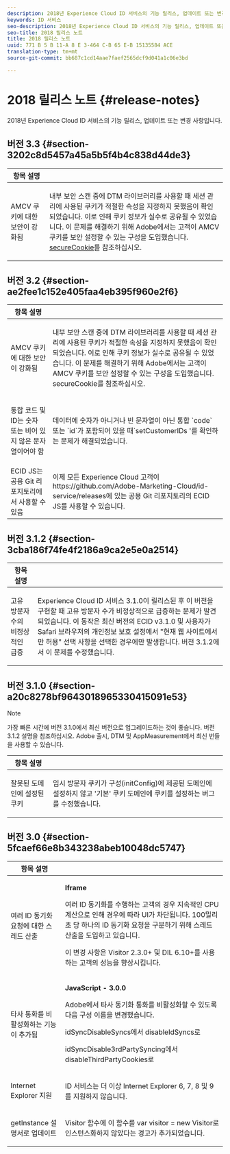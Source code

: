 ```yaml
---
description: 2018년 Experience Cloud ID 서비스의 기능 릴리스, 업데이트 또는 변경 사항입니다.
keywords: ID 서비스
seo-description: 2018년 Experience Cloud ID 서비스의 기능 릴리스, 업데이트 또는 변경 사항입니다.
seo-title: 2018 릴리스 노트
title: 2018 릴리스 노트
uuid: 771 B 5 B 11-A 8 E 3-464 C-B 65 E-B 15135584 ACE
translation-type: tm+mt
source-git-commit: bb687c1cd14aae7faef2565dcf9d041a1c06e3bd

---
```



# 2018 릴리스 노트 {#release-notes}

2018년 Experience Cloud ID 서비스의 기능 릴리스, 업데이트 또는 변경 사항입니다.

## 버전 3.3 {#section-3202c8d5457a45a5b5f4b4c838d44de3}

<table id="table_201417BD540E4EE69911AABE9BF77509"> 
 <thead> 
  <tr> 
   <th colname="col1" class="entry"> 항목 설명 </th> 
   <th colname="col2" class="entry"> </th> 
  </tr>
 </thead>
 <tbody> 
  <tr> 
   <td colname="col1"> <p>AMCV 쿠키에 대한 보안이 강화됨 </p> </td> 
   <td colname="col2"> <p>내부 보안 스캔 중에 DTM 라이브러리를 사용할 때 세션 관리에 사용된 쿠키가 적절한 속성을 지정하지 못했음이 확인되었습니다. 이로 인해 쿠키 정보가 실수로 공유될 수 있었습니다. 이 문제를 해결하기 위해 Adobe에서는 고객이 AMCV 쿠키를 보안 설정할 수 있는 구성을 도입했습니다. <a href="https://marketing.adobe.com/resources/help/en_US/mcvid/mcvid-securecookie.html" format="https" scope="external">secureCookie</a>를 참조하십시오. </p> </td> 
  </tr> 
 </tbody> 
</table>

## 버전 3.2 {#section-ae2fee1c152e405faa4eb395f960e2f6}

<table id="table_6546F5C74E4742E4B5E9793BCEAB66FA"> 
 <thead> 
  <tr> 
   <th colname="col1" class="entry"> 항목 설명 </th> 
   <th colname="col2" class="entry"> </th> 
  </tr>
 </thead>
 <tbody> 
  <tr> 
   <td colname="col1"> <p>AMCV 쿠키에 대한 보안이 강화됨 </p> </td> 
   <td colname="col2"> <p>내부 보안 스캔 중에 DTM 라이브러리를 사용할 때 세션 관리에 사용된 쿠키가 적절한 속성을 지정하지 못했음이 확인되었습니다. 이로 인해 쿠키 정보가 실수로 공유될 수 있었습니다. 이 문제를 해결하기 위해 Adobe에서는 고객이 AMCV 쿠키를 보안 설정할 수 있는 구성을 도입했습니다. secureCookie를 참조하십시오. </p> </td> 
  </tr> 
  <tr> 
   <td colname="col1"> <p>통합 코드 및 ID는 숫자 또는 비어 있지 않은 문자열이어야 함 </p> </td> 
   <td colname="col2"> <p>데이터에 숫자가 아니거나 빈 문자열이 아닌 통합 `code` 또는 `id`가 포함되어 있을 때`setCustomerIDs '를 확인하는 문제가 해결되었습니다. </p> </td> 
  </tr> 
  <tr> 
   <td colname="col1"> ECID JS는 공용 Git 리포지토리에서 사용할 수 있음 </td> 
   <td colname="col2"> 이제 모든 Experience Cloud 고객이 https://github.com/Adobe-Marketing-Cloud/id-service/releases에 있는 공용 Git 리포지토리의 ECID JS를 사용할 수 있습니다. </td> 
  </tr> 
 </tbody> 
</table>

## 버전 3.1.2 {#section-3cba186f74fe4f2186a9ca2e5e0a2514}

<table id="table_9FA4E20C996746A2A4219C9A0F759AD1"> 
 <thead> 
  <tr> 
   <th colname="col1" class="entry"> 항목 설명 </th> 
   <th colname="col2" class="entry"> </th> 
  </tr>
 </thead>
 <tbody> 
  <tr> 
   <td colname="col1"> <p>고유 방문자 수의 비정상적인 급증 </p> </td> 
   <td colname="col2"> <p>Experience Cloud ID 서비스 3.1.0이 릴리스된 후 이 버전을 구현할 때 고유 방문자 수가 비정상적으로 급증하는 문제가 발견되었습니다. 이 동작은 최신 버전의 ECID v3.1.0 및 사용자가 Safari 브라우저의 개인정보 보호 설정에서 "현재 웹 사이트에서만 허용" 선택 사항을 선택한 경우에만 발생합니다. 버전 3.1.2에서 이 문제를 수정했습니다. </p> </td> 
  </tr> 
 </tbody> 
</table>

## 버전 3.1.0 {#section-a20c8278bf9643018965330415091e53}

>[!NOTE]
>
>가장 빠른 시간에 버전 3.1.0에서 최신 버전으로 업그레이드하는 것이 좋습니다. 버전 3.1.2 설명을 참조하십시오. Adobe 출시, DTM 및 AppMeasurement에서 최신 번들을 사용할 수 있습니다.

<table id="table_512039AFC4D34038B8F116B71EEEE7F6"> 
 <thead> 
  <tr> 
   <th colname="col1" class="entry"> 항목 설명 </th> 
   <th colname="col2" class="entry"> </th> 
  </tr>
 </thead>
 <tbody> 
  <tr> 
   <td colname="col1"> <p>잘못된 도메인에 설정된 쿠키 </p> </td> 
   <td colname="col2"> <p>임시 방문자 쿠키가 구성(initConfig)에 제공된 도메인에 설정하지 않고 '기본' 쿠키 도메인에 쿠키를 설정하는 버그를 수정했습니다. </p> </td> 
  </tr> 
 </tbody> 
</table>

## 버전 3.0 {#section-5fcaef66e8b343238abeb10048dc5747}

<table id="table_7E9224D6CC924A2DB5119171C9DC5443"> 
 <thead> 
  <tr> 
   <th colname="col1" class="entry"> 항목 설명 </th> 
   <th colname="col2" class="entry"> </th> 
  </tr>
 </thead>
 <tbody> 
  <tr> 
   <td colname="col1"> <p>여러 ID 동기화 요청에 대한 스레드 산출 </p> </td> 
   <td colname="col2"> <p><b>Iframe</b> </p> <p>여러 ID 동기화를 수행하는 고객의 경우 지속적인 CPU 계산으로 인해 경우에 따라 UI가 차단됩니다. 100밀리초 당 하나의 ID 동기화 요청을 구분하기 위해 스레드 산출을 도입하고 있습니다. </p> <p>이 변경 사항은 Visitor 2.3.0+ 및 DIL 6.10+를 사용하는 고객의 성능을 향상시킵니다. </p> </td> 
  </tr> 
  <tr> 
   <td colname="col1"> 타사 통화를 비활성화하는 기능이 추가됨 </td> 
   <td colname="col2"> <p><b>JavaScript - 3.0.0</b> </p> <p>Adobe에서 타사 동기화 통화를 비활성화할 수 있도록 다음 구성 이름을 변경했습니다. </p> <p>idSyncDisableSyncs에서 disableIdSyncs로 </p> <p>idSyncDisable3rdPartySyncing에서 disableThirdPartyCookies로 </p> </td> 
  </tr> 
  <tr> 
   <td colname="col1"> <p>Internet Explorer 지원 </p> </td> 
   <td colname="col2"> <p>ID 서비스는 더 이상 Internet Explorer 6, 7, 8 및 9를 지원하지 않습니다. </p> </td> 
  </tr> 
  <tr> 
   <td colname="col1"> <p>getInstance 설명서로 업데이트 </p> </td> 
   <td colname="col2"> <p>Visitor 함수에 이 함수를 var visitor = new Visitor로 인스턴스화하지 않았다는 경고가 추가되었습니다. </p> </td> 
  </tr> 
 </tbody> 
</table>

